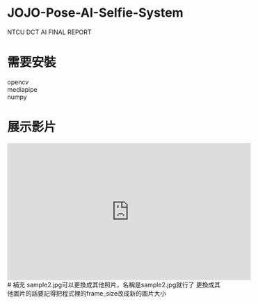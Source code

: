 # JOJO-Pose-AI-Selfie-System  
NTCU DCT AI FINAL REPORT  
# 需要安裝  
opencv  
mediapipe  
numpy
# 展示影片
<iframe width="560" height="315" src="https://www.youtube.com/watch?v=vgAgJRGMNI4&ab_channel=xHHWSS" title="YouTube video player" frameborder="0" allow="accelerometer; autoplay; clipboard-write; encrypted-media; gyroscope; picture-in-picture" allowfullscreen></iframe>
# 補充
sample2.jpg可以更換成其他照片，名稱是sample2.jpg就行了
更換成其他圖片的話要記得把程式裡的frame_size改成新的圖片大小
